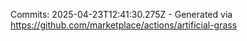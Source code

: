 Commits: 2025-04-23T12:41:30.275Z - Generated via https://github.com/marketplace/actions/artificial-grass
<br>
